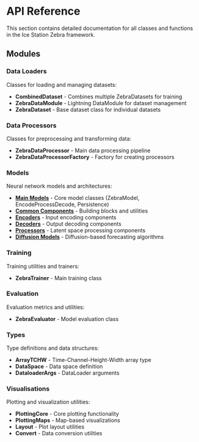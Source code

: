 # API Reference

This section contains detailed documentation for all classes and functions in the Ice Station Zebra framework.

## Modules

### Data Loaders
Classes for loading and managing datasets:
- **CombinedDataset** - Combines multiple ZebraDatasets for training
- **ZebraDataModule** - Lightning DataModule for dataset management
- **ZebraDataset** - Base dataset class for individual datasets

### Data Processors
Classes for preprocessing and transforming data:
- **ZebraDataProcessor** - Main data processing pipeline
- **ZebraDataProcessorFactory** - Factory for creating processors

### Models
Neural network models and architectures:
- **[Main Models](models.md)** - Core model classes (ZebraModel, EncodeProcessDecode, Persistence)
- **[Common Components](models-common.md)** - Building blocks and utilities
- **[Encoders](models-encoders.md)** - Input encoding components
- **[Decoders](models-decoders.md)** - Output decoding components
- **[Processors](models-processors.md)** - Latent space processing components
- **[Diffusion Models](models-diffusion.md)** - Diffusion-based forecasting algorithms

### Training
Training utilities and trainers:
- **ZebraTrainer** - Main training class

### Evaluation
Evaluation metrics and utilities:
- **ZebraEvaluator** - Model evaluation class

### Types
Type definitions and data structures:
- **ArrayTCHW** - Time-Channel-Height-Width array type
- **DataSpace** - Data space definition
- **DataloaderArgs** - DataLoader arguments

### Visualisations
Plotting and visualization utilities:
- **PlottingCore** - Core plotting functionality
- **PlottingMaps** - Map-based visualizations
- **Layout** - Plot layout utilities
- **Convert** - Data conversion utilities
